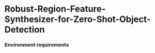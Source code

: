 # Robust-Region-Feature-Synthesizer-for-Zero-Shot-Object-Detection
### Environment requirements
### 
